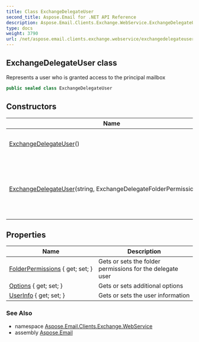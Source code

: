 ```yaml
---
title: Class ExchangeDelegateUser
second_title: Aspose.Email for .NET API Reference
description: Aspose.Email.Clients.Exchange.WebService.ExchangeDelegateUser class. Represents a user who is granted access to the principal mailbox
type: docs
weight: 3790
url: /net/aspose.email.clients.exchange.webservice/exchangedelegateuser/
---
```

## ExchangeDelegateUser class

Represents a user who is granted access to the principal mailbox

```csharp
public sealed class ExchangeDelegateUser
```

## Constructors

| Name | Description |
| --- | --- |
| [ExchangeDelegateUser](exchangedelegateuser/#constructor)() | Initializes a new instance of the `ExchangeDelegateUser` class |
| [ExchangeDelegateUser](exchangedelegateuser/#constructor_1)(string, ExchangeDelegateFolderPermissionLevel) | Initializes a new instance of the `ExchangeDelegateUser` class for the specified user and sets the specified permission level on all folders |

## Properties

| Name | Description |
| --- | --- |
| [FolderPermissions](../../aspose.email.clients.exchange.webservice/exchangedelegateuser/folderpermissions/) { get; set; } | Gets or sets the folder permissions for the delegate user |
| [Options](../../aspose.email.clients.exchange.webservice/exchangedelegateuser/options/) { get; set; } | Gets or sets additional options |
| [UserInfo](../../aspose.email.clients.exchange.webservice/exchangedelegateuser/userinfo/) { get; set; } | Gets or sets the user information |

### See Also

* namespace [Aspose.Email.Clients.Exchange.WebService](../../aspose.email.clients.exchange.webservice/)
* assembly [Aspose.Email](../../)


